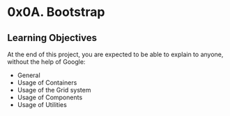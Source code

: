 # 0x0A. Bootstrap

## Learning Objectives

At the end of this project, you are expected to be able to explain to anyone, without the help of Google:

* General
* Usage of Containers
* Usage of the Grid system
* Usage of Components
* Usage of Utilities
